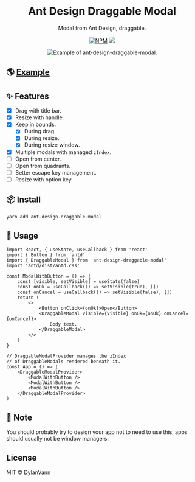 <h1 align="center">Ant Design Draggable Modal</h1>

<div align="center">

Modal from Ant Design, draggable.

[![NPM](https://img.shields.io/npm/v/ant-design-draggable-modal.svg)](https://www.npmjs.com/package/ant-design-draggable-modal)
![](https://img.shields.io/bundlephobia/minzip/ant-design-draggable-modal.svg?style=flat)

</div>

<div align="center">
    <img src="https://user-images.githubusercontent.com/1537615/52606003-06002180-2e3f-11e9-83f2-21fc6212924a.gif" alt="Example of ant-design-draggable-modal.">
</div>

## 🌎 [Example](https://distracted-hugle-66cb55.netlify.com/)

## ✨ Features

-   [x] Drag with title bar.
-   [x] Resize with handle.
-   [x] Keep in bounds.
    -   [x] During drag.
    -   [x] During resize.
    -   [x] During resize window.
-   [x] Multiple modals with managed `zIndex`.
-   [ ] Open from center.
-   [ ] Open from quadrants.
-   [ ] Better escape key management.
-   [ ] Resize with option key.

## 📦 Install

```bash
yarn add ant-design-draggable-modal
```

## 🔨 Usage

```tsx
import React, { useState, useCallback } from 'react'
import { Button } from 'antd'
import { DraggableModal } from 'ant-design-draggable-modal'
import 'antd/dist/antd.css'

const ModalWithButton = () => {
    const [visible, setVisible] = useState(false)
    const onOk = useCallback(() => setVisible(true), [])
    const onCancel = useCallback(() => setVisible(false), [])
    return (
        <>
            <Button onClick={onOk}>Open</Button>
            <DraggableModal visible={visible} onOk={onOk} onCancel={onCancel}>
                Body text.
            </DraggableModal>
        </>
    )
}

// DraggableModalProvider manages the zIndex
// of DraggableModals rendered beneath it.
const App = () => (
    <DraggableModalProvider>
        <ModalWithButton />
        <ModalWithButton />
        <ModalWithButton />
    </DraggableModalProvider>
)
```

## 📓 Note

You should probably try to design your app not to need to use this, apps should usually not be window managers.

## License

MIT © [DylanVann](https://github.com/DylanVann)
